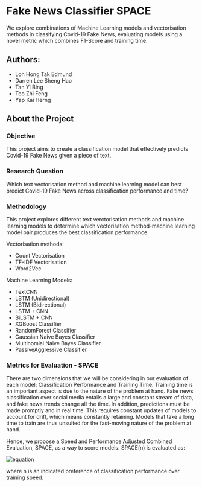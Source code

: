 # Fake News Classifier SPACE
We explore combinations of Machine Learning models and vectorisation methods in classifying Covid-19 Fake News, evaluating models using a novel metric which combines F1-Score and training time.

## Authors:
- Loh Hong Tak Edmund
- Darren Lee Sheng Hao
- Tan Yi Bing
- Teo Zhi Feng
- Yap Kai Herng

## About the Project

### Objective

This project aims to create a classification model that effectively predicts Covid-19 Fake News given a piece of text. 

### Research Question

Which text vectorisation method and machine learning model can best predict Covid-19 Fake News across classification performance and time?

### Methodology

This project explores different text verctorisation methods and machine learning models to determine which vectorisation method-machine learning model pair produces the best classification performance.

Vectorisation methods:
- Count Vectorisation
- TF-IDF Vectorisation
- Word2Vec

Machine Learning Models:
- TextCNN
- LSTM (Unidirectional)
- LSTM (Bidirectional)
- LSTM + CNN
- BiLSTM + CNN
- XGBoost Classifier
- RandomForest Classifier
- Gaussian Naive Bayes Classifier
- Multinomial Naive Bayes Classifier
- PassiveAggressive Classifier

### Metrics for Evaluation - SPACE

There are two dimensions that we will be considering in our evaluation of each model: Classification Performance and Training Time. Training time is an important aspect is due to the nature of the problem at hand. Fake news classification over social media entails a large and constant stream of data, and fake news trends change all the time. In addition, predictions must be made promptly and in real time. This requires constant updates of models to account for drift, which means constantly retaining. Models that take a long time to train are thus unsuited for the fast-moving nature of the problem at hand. 

Hence, we propose a Speed and Performance Adjusted Combined Evaluation, SPACE, as a way to score models. SPACE(n) is evaluated as: 

![equation](https://latex.codecogs.com/png.image?\dpi{110}&space;\bg_white&space;tanh(\frac{F1^{n}}{tanh(time)}))

where n is an indicated preference of classification performance over training speed. 

